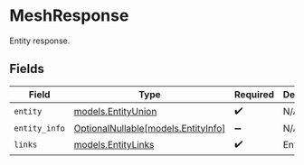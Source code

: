 # MeshResponse

Entity response.


## Fields

| Field                                                          | Type                                                           | Required                                                       | Description                                                    |
| -------------------------------------------------------------- | -------------------------------------------------------------- | -------------------------------------------------------------- | -------------------------------------------------------------- |
| `entity`                                                       | [models.EntityUnion](../models/entityunion.md)                 | :heavy_check_mark:                                             | N/A                                                            |
| `entity_info`                                                  | [OptionalNullable[models.EntityInfo]](../models/entityinfo.md) | :heavy_minus_sign:                                             | N/A                                                            |
| `links`                                                        | [models.EntityLinks](../models/entitylinks.md)                 | :heavy_check_mark:                                             | Entity links.                                                  |